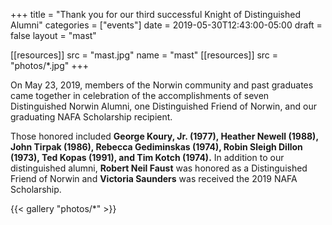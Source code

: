+++
title = "Thank you for our third successful Knight of Distinguished Alumni"
categories = ["events"]
date    = 2019-05-30T12:43:00-05:00
draft   = false
layout  = "mast"

[[resources]]
  src  = "mast.jpg"
  name = "mast"
[[resources]]
  src  = "photos/*.jpg"
+++

On May 23, 2019, members of the Norwin community and past graduates came together in celebration of the accomplishments of seven Distinguished Norwin Alumni, one Distinguished Friend of Norwin, and our graduating NAFA Scholarship recipient.

Those honored included **George Koury, Jr. (1977), Heather Newell (1988), John Tirpak (1986), Rebecca Gediminskas (1974), Robin Sleigh Dillon (1973), Ted Kopas (1991), and Tim Kotch (1974).** In addition to our distinguished alumni, **Robert Neil Faust** was honored as a Distinguished Friend of Norwin and **Victoria Saunders** was received the 2019 NAFA Scholarship.

{{< gallery "photos/*" >}}

